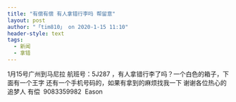 ```yaml
---
title: "有偿有偿 有人拿错行李吗 帮留意"
layout: post
author: "「tim810」 on 2020-1-15 11:10"
header-style: text
tags:
  - 新闻
  - 拿错
---
```


<head></head>
<body>
  1月15号广州到马尼拉 航班号：5J287 ，有人拿错行李了吗？一个白色的箱子，下面有一个王字 还有一个手机号码的，如果有拿到的麻烦找我一下 谢谢各位热心的追梦人 有偿&nbsp;&nbsp;9083359982&nbsp;&nbsp;Eason
 <br>
</body>


